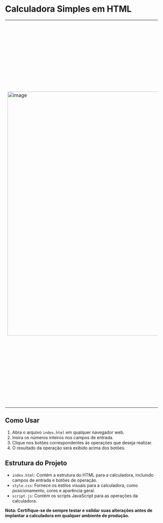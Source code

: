 # Calculadora Simples em HTML

<table>
<tr>
<td>
  <img <img width="800" alt="image" src="https://github.com/caioreius/Calculadora/assets/87735654/1f777dc1-830a-4f6e-9434-60f1632d13fe" width="1200"/>
</td>

<td align="justify">
  <strong>Esta é uma calculadora web básica desenvolvida utilizando HTML, CSS e JavaScript que realiza operações básicas de soma, subtração, divisão e multiplicação com números inteiros.</strong><br><br>  

  <center><em>Funcionalidades: Soma, Subtração, Divisão e Multiplicação.</em></center><br><br>

  <strong>Melhorias Futuras:</strong>
  - Melhorar a responsividade para diferentes tamanhos de tela.
  - Adicionar tratamento de erros mais abrangente, como validação de entrada do usuário.
  - Incluir operações mais avançadas, como porcentagem e raiz quadrada.
  - Criar uma interface mais amigável e atraente usando bibliotecas de design, como Bootstrap.<br>
    
  Sinta-se à vontade para explorar, modificar e expandir este projeto de acordo com suas necessidades e habilidades de programação.
</td>
</tr>
</table>

## Como Usar

1. Abra o arquivo `index.html` em qualquer navegador web.
2. Insira os números inteiros nos campos de entrada.
3. Clique nos botões correspondentes às operações que deseja realizar.
4. O resultado da operação será exibido acima dos botões.

## Estrutura do Projeto

- `index.html`: Contém a estrutura do HTML para a calculadora, incluindo campos de entrada e botões de operação.
- `style.css`: Fornece os estilos visuais para a calculadora, como posicionamento, cores e aparência geral.
- `script.js`: Contém os scripts JavaScript para as operações da calculadora.

**Nota: Certifique-se de sempre testar e validar suas alterações antes de implantar a calculadora em qualquer ambiente de produção.**

